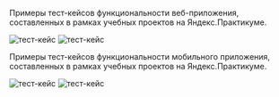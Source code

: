 Примеры тест-кейсов функциональности веб-приложения, составленных в рамках учебных проектов на Яндекс.Практикуме. 

![тест-кейс](https://github.com/ShapovalovaEV/test/blob/main/test_cases/test_case%201.1.png)
![тест-кейс](https://github.com/ShapovalovaEV/test/blob/main/test_cases/test_case%201.2.png)

<a id="a"> </a>
Примеры тест-кейсов функциональности мобильного приложения, составленных в рамках учебных проектов на Яндекс.Практикуме.

![тест-кейс](https://github.com/ShapovalovaEV/test/blob/main/test_cases/test_case%202.1.png)
![тест-кейс](https://github.com/ShapovalovaEV/test/blob/main/test_cases/test_case%202.2.png)
